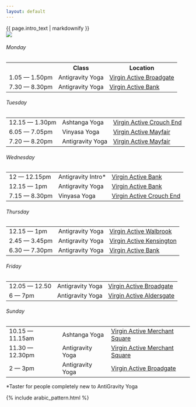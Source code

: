 ```yaml
---
layout: default
---
```


<div class="group-intro">
  <div class="group-class-intro">
    {{ page.intro_text | markdownify }}
  </div>

  <img id="hand-to-toe" class="yoga-dude" src="{{ site.baseurl }}/assets/images/yoga_dudes/hand-to-toe.png" />
</div>

<div id="group-schedule">
  <table id="monday-schedule">
    <h6>Monday</h6>
    <tr>
      <th></th>
      <th>Class</th>
      <th>Location</th>
    </tr>
    <tr>
      <td>1.05 — 1.50pm</td>
      <td>Antigravity Yoga</td>
      <td><a href="https://www.virginactive.co.uk/clubs/broadgate" target="_blank">Virgin Active Broadgate</a></td>
    </tr>
    <tr>
      <td>7.30 — 8.30pm</td>
      <td>Antigravity Yoga</td>
      <td><a href="https://www.virginactive.co.uk/clubs/bank" target="_blank">Virgin Active Bank</a></td>
    </tr>
  </table>
  
  <table id="tuesday-schedule">
    <h6>Tuesday</h6>
    <tr>
      <td>12.15 — 1.30pm</td>
      <td>Ashtanga Yoga</td>
      <td><a href="https://www.virginactive.co.uk/clubs/crouch-end" target="_blank">Virgin Active Crouch End</a></td>
    </tr>
    <tr>
      <td>6.05 — 7.05pm</td>
      <td>Vinyasa Yoga</td>
      <td><a href="https://www.virginactive.co.uk/clubs/mayfair" target="_blank">Virgin Active Mayfair</a></td>
    </tr>
    <tr>
      <td>7.20 — 8.20pm</td>
      <td>Antigravity Yoga</td>
      <td><a href="https://www.virginactive.co.uk/clubs/mayfair" target="_blank">Virgin Active Mayfair</a></td>
    </tr>
  </table>
  
  <table id="wednesday-schedule">
    <h6>Wednesday</h6>
    <tr>
      <td>12 — 12.15pm</td>
      <td>Antigravity Intro*</td>
      <td><a href="https://www.virginactive.co.uk/clubs/bank" target="_blank">Virgin Active Bank</a></td>
    </tr>
    <tr>
      <td>12.15 — 1pm</td>
      <td>Antigravity Yoga</td>
      <td><a href="https://www.virginactive.co.uk/clubs/bank" target="_blank">Virgin Active Bank</a></td>
    </tr>
    <tr>
      <td>7.15 — 8.30pm</td>
      <td>Vinyasa Yoga</td>
      <td><a href="https://www.virginactive.co.uk/clubs/crouch-end" target="_blank">Virgin Active Crouch End</a></td>
    </tr>
  </table>
  
  <table id="thursday-schedule">
    <h6>Thursday</h6>
    <tr>
      <td>12.15 — 1pm</td>
      <td>Antigravity Yoga</td>
      <td><a href="https://www.virginactive.co.uk/clubs/walbrook" target="_blank">Virgin Active Walbrook</a></td>
    </tr>
    <tr>
      <td>2.45 — 3.45pm</td>
      <td>Antigravity Yoga</td>
      <td><a href="https://www.virginactive.co.uk/clubs/Kensington" target="_blank">Virgin Active Kensington</a></td>
    </tr>
    <tr>
      <td>6.30 — 7.30pm</td>
      <td>Antigravity Yoga</td>
      <td><a href="https://www.virginactive.co.uk/clubs/bank" target="_blank">Virgin Active Bank</a></td>
    </tr>
  </table>
  
  <table id="friday-schedule">
    <h6>Friday</h6>
    <tr>
      <td>12.05 — 12.50</td>
      <td>Antigravity Yoga</td>
      <td><a href="https://www.virginactive.co.uk/clubs/broadgate" target="_blank">Virgin Active Broadgate</a></td>
    </tr>
    <tr>
      <td>6 — 7pm</td>
      <td>Antigravity Yoga</td>
      <td><a href="https://www.virginactive.co.uk/clubs/aldersgate" target="_blank">Virgin Active Aldersgate</a></td>
    </tr>
  </table>
  
  <table id="sunday-schedule">
    <h6>Sunday</h6>
    <tr>
      <td>10.15 — 11.15am</td>
      <td>Ashtanga Yoga</td>
      <td><a href="https://www.virginactive.co.uk/clubs/merchant-square" target="_blank">Virgin Active Merchant Square</a></td>
    </tr>
    <tr>
      <td>11.30 — 12.30pm</td>
      <td>Antigravity Yoga</td>
      <td><a href="https://www.virginactive.co.uk/clubs/merchant-square" target="_blank">Virgin Active Merchant Square</a></td>
    </tr>
    <tr>
      <td>2 — 3pm</td>
      <td>Antigravity Yoga</td>
      <td><a href="https://www.virginactive.co.uk/clubs/broadgate" target="_blank">Virgin Active Broadgate</a></td>
    </tr>
  </table>
  <p>*Taster for people completely new to AntiGravity Yoga</p>
</div>

{% include arabic_pattern.html %}
